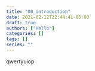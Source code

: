 ```yaml
---
title: "00_introduction"
date: 2021-02-12T22:44:41-05:00
draft: true
authors: ["Hello"]
categories: []
tags: []
series: ""
---
```


qwertyuiop